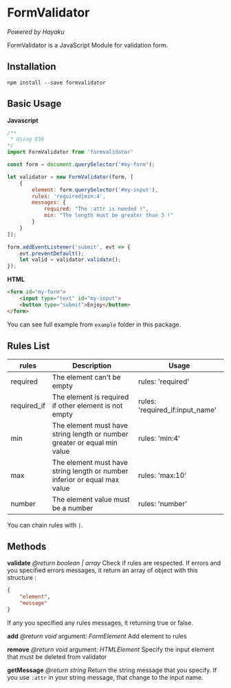 # FormValidator
_Powered by Hayaku_

FormValidator is a JavaScript Module for validation form.

## Installation

`npm install --save formvalidator`

## Basic Usage

**Javascript**

```javascript
/**
 * Using ES6
*/
import FormValidator from 'formvalidator'

const form = document.querySelector("#my-form");

let validator = new FormValidator(form, [
    {
        element: form.querySelector('#my-input'),
        rules: 'required|min:4',
        messages: {
            required: "The :attr is needed !",
            min: "The length must be greater than 3 !"
        }
    }
]);

form.addEventListener('submit', evt => {
    evt.preventDefault();
    let valid = validator.validate();
});

```

**HTML**

```html
<form id="my-form">
    <input type="text" id="my-input">
    <button type="submit">Enjoy</button>
</form>
```
You can see full example from `example` folder in this package.

## Rules List

| rules       | Description                                                               | Usage                           |
|-------------|---------------------------------------------------------------------------|---------------------------------|
| required    | The element can't be empty                                                | rules: 'required'               |
| required_if | The element is required if other element is not empty                     | rules: 'required_if:input_name' |
| min         | The element must have string length or number greater or equal min value  | rules: 'min:4'                  |
| max         | The element must have string length or number inferior or equal max value | rules: 'max:10'                 |
| number      | The element value must be a number                                        | rules: 'number'                 |

You can chain rules with `|`.

## Methods

**validate** _@return boolean | array<obj>_
Check if rules are respected. If errors and you specified errors messages, it return an array of object with this structure :
```json
{
    "element",
    "message"
}
```
If any you specified any rules messages, it returning true or false.

**add** _@return void_
argument: _FormElement_
Add element to rules

**remove** _@return void_
argument: _HTMLElement_
Specify the input element that must be deleted from validator

**getMessage** _@return string_
Return the string message that you specify. If you use `:attr` in your string message,
that change to the input name.